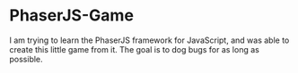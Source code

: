 # PhaserJS-Game
I am trying to learn the PhaserJS framework for JavaScript, and was able to create this little game from it. The goal is to dog bugs for as long as possible.
